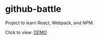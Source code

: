 # github-battle

Project to learn React, Webpack, and NPM.

Click to view: [DEMO](https://github-battle-26329.firebaseapp.com/popular)
